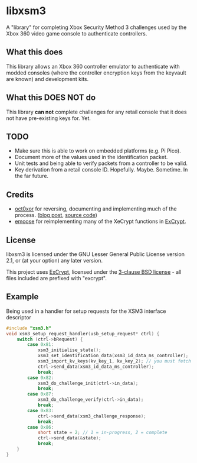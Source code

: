 # libxsm3

A "library" for completing Xbox Security Method 3 challenges used by the Xbox 360 video game console to authenticate controllers.

## What this does

This library allows an Xbox 360 controller emulator to authenticate with modded consoles (where the controller encryption keys from the keyvault are known) and development kits.

## What this DOES NOT do

This library **can not** complete challenges for any retail console that it does not have pre-existing keys for. Yet.

## TODO

- Make sure this is able to work on embedded platforms (e.g. Pi Pico).
- Document more of the values used in the identification packet.
- Unit tests and being able to verify packets from a controller to be valid.
- Key derivation from a retail console ID. Hopefully. Maybe. Sometime. In the far future.

## Credits

- [oct0xor](https://github.com/oct0xor) for reversing, documenting and implementing much of the process. ([blog post](https://oct0xor.github.io/2017/05/03/xsm3/), [source code](https://github.com/oct0xor/xbox_security_method_3))
- [emoose](https://github.com/emoose) for reimplementing many of the XeCrypt functions in [ExCrypt](https://github.com/emoose/ExCrypt).

## License 

libxsm3 is licensed under the GNU Lesser General Public License version 2.1, or (at your option) any later version.

This project uses [ExCrypt](https://github.com/emoose/ExCrypt), licensed under the [3-clause BSD license](https://github.com/emoose/ExCrypt/blob/b2e037c3102de22d1107d1e362df4ce407d964ac/LICENSE) - all files included are prefixed with "excrypt".

## Example

Being used in a handler for setup requests for the XSM3 interface descriptor

```c
#include "xsm3.h"
void xsm3_setup_request_handler(usb_setup_request* ctrl) {
    switch (ctrl->bRequest) {
        case 0x81:
            xsm3_initialise_state();
            xsm3_set_identification_data(xsm3_id_data_ms_controller);
            xsm3_import_kv_keys(kv_key_1, kv_key_2); // you must fetch these from your own console! optional for devkit
            ctrl->send_data(xsm3_id_data_ms_controller);
            break;
        case 0x82:
            xsm3_do_challenge_init(ctrl->in_data);
            break;
        case 0x87:
            xsm3_do_challenge_verify(ctrl->in_data);
            break;
        case 0x83:
            ctrl->send_data(xsm3_challenge_response);
            break;
        case 0x86:
            short state = 2; // 1 = in-progress, 2 = complete
            ctrl->send_data(&state);
            break;
    }
}
```
